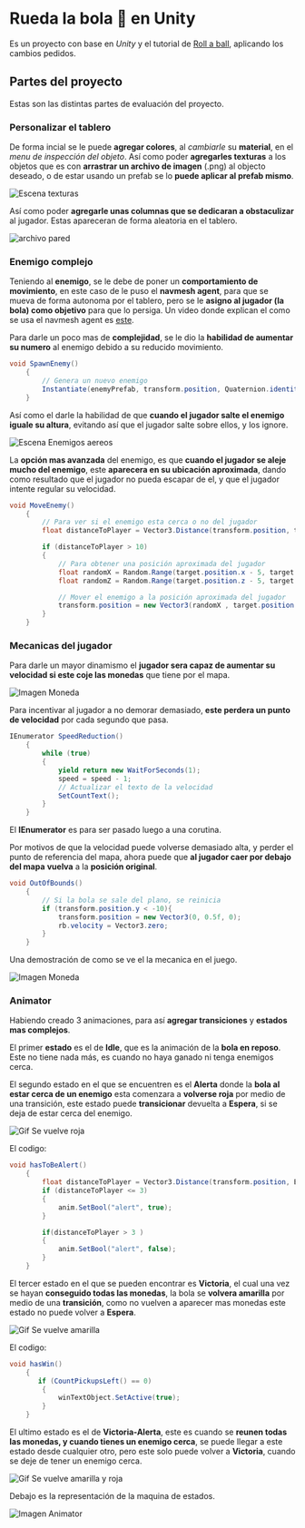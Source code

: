 # Rueda la bola :8ball: en Unity
Es un proyecto con base en *Unity* y el tutorial de [Roll a ball](https://learn.unity.com/project/roll-a-ball), aplicando los cambios pedidos.

## Partes del proyecto
Estas son las distintas partes de evaluación del proyecto.

### Personalizar el tablero

De forma incial se le puede **agregar colores**, al *cambiarle* su **material**, en el *menu de inspección del objeto*. Así como poder **agregarles texturas** a los objetos que es con **arrastrar un archivo de imagen** (.png) al objecto deseado, o de estar usando un prefab se lo **puede aplicar al prefab mismo**.

![Escena texturas](media/imagenEscenaTexturas.png)

Así como poder **agregarle unas columnas que se dedicaran a obstaculizar** al jugador. Estas apareceran de forma aleatoria en el tablero.

![archivo pared](media/imagenColumnaArchivo.png)

### Enemigo complejo

Teniendo al **enemigo**, se le debe de poner un **comportamiento de movimiento**, en este caso de le puso el **navmesh agent**, para que se mueva de forma autonoma por el tablero, pero se le **asigno al jugador (la bola) como objetivo** para que lo persiga. Un video donde explican el como se usa el navmesh agent es [este](https://www.youtube.com/watch?v=CHV1ymlw-P8).

Para darle un poco mas de **complejidad**, se le dio la **habilidad de aumentar su numero** al enemigo debido a su reducido movimiento.
```csharp
void SpawnEnemy()
    {
        // Genera un nuevo enemigo
        Instantiate(enemyPrefab, transform.position, Quaternion.identity);
    }
```

Así como el darle la habilidad de que **cuando el jugador salte el enemigo iguale su altura**, evitando así que el jugador salte sobre ellos, y los ignore.

![Escena Enemigos aereos](media/imagenMultiplesEnemigoAereo.png)

La **opción mas avanzada** del enemigo, es que **cuando el jugador se aleje mucho del enemigo**, este **aparecera en su ubicación aproximada**, dando como resultado que el jugador no pueda escapar de el, y que el jugador intente regular su velocidad.
```csharp	
void MoveEnemy()
    {
        // Para ver si el enemigo esta cerca o no del jugador
        float distanceToPlayer = Vector3.Distance(transform.position, target.position);

        if (distanceToPlayer > 10)
        {
            // Para obtener una posición aproximada del jugador
            float randomX = Random.Range(target.position.x - 5, target.position.x + 5);
            float randomZ = Random.Range(target.position.z - 5, target.position.z + 5);

            // Mover el enemigo a la posición aproximada del jugador
            transform.position = new Vector3(randomX , target.position.y, randomZ);
        }
    }
```

### Mecanicas del jugador

Para darle un mayor dinamismo el **jugador sera capaz de aumentar su velocidad si este coje las monedas** que tiene por el mapa.

![Imagen Moneda](media/imagenMoneda.png)

Para incentivar al jugador a no demorar demasiado, **este perdera un punto de velocidad** por cada segundo que pasa.

```csharp
IEnumerator SpeedReduction()
    {
        while (true)
        {
            yield return new WaitForSeconds(1);
            speed = speed - 1;
            // Actualizar el texto de la velocidad
            SetCountText();
        }
    }
```
El **IEnumerator** es para ser pasado luego a una corutina.

Por motivos de que la velocidad puede volverse demasiado alta, y perder el punto de referencia del mapa, ahora puede que **al jugador caer por debajo del mapa** **vuelva** a la **posición original**.

```csharp
void OutOfBounds()
    {
        // Si la bola se sale del plano, se reinicia
        if (transform.position.y < -10){
            transform.position = new Vector3(0, 0.5f, 0);
            rb.velocity = Vector3.zero;
        }
    }
```

Una demostración de como se ve el la mecanica en el juego.

![Imagen Moneda](media/gifReset.gif)

### Animator

Habiendo creado 3 animaciones, para así **agregar transiciones** y **estados mas complejos**.

El primer **estado** es el de **Idle**, que es la animación de la **bola en reposo**. Este no tiene nada más, es cuando no haya ganado ni tenga enemigos cerca.

El segundo estado en el que se encuentren es el **Alerta** donde la **bola al estar cerca de un enemigo** esta comenzara a **volverse roja** por medio de una transición, este estado puede **transicionar** devuelta a **Espera**, si se deja de estar cerca del enemigo.

![Gif Se vuelve roja](media/alerta%20enemigo.gif)

El codigo:

```csharp
void hasToBeAlert()
    {
        float distanceToPlayer = Vector3.Distance(transform.position, EnemyPrefab.transform.position);
        if (distanceToPlayer <= 3)
        {
            anim.SetBool("alert", true);
        }

        if(distanceToPlayer > 3 )
        {
            anim.SetBool("alert", false);
        }
    }
```

El tercer estado en el que se pueden encontrar es **Victoria**, el cual una vez se hayan **conseguido todas las monedas**, la bola se **volvera amarilla** por medio de una **transición**, como no vuelven a aparecer mas monedas este estado no puede volver a **Espera**.

![Gif Se vuelve amarilla](media/gifVictoria.gif)

El codigo:

```csharp
void hasWin()
    {
       if (CountPickupsLeft() == 0)
        {
            winTextObject.SetActive(true);
        }
    }
```

El ultimo estado es el de **Victoria-Alerta**, este es cuando se **reunen todas las monedas, y cuando tienes un enemigo cerca**, se puede llegar a este estado desde cualquier otro, pero este solo puede volver a **Victoria**, cuando se deje de tener un enemigo cerca.

![Gif Se vuelve amarilla y roja](media/gifVictoriaAlerta.gif)

Debajo es la representación de la maquina de estados.

![Imagen Animator](media/MaquinaDeEstados.png)